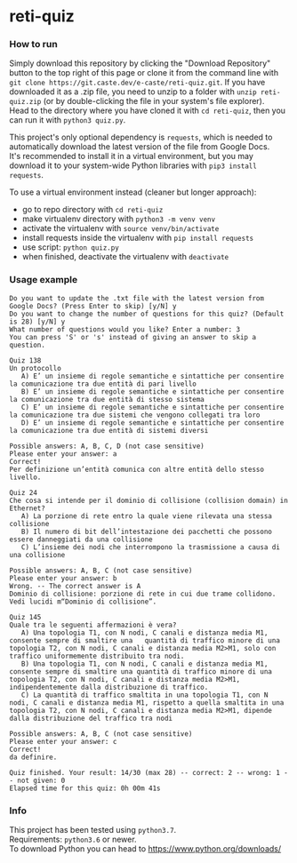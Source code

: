 # reti-quiz

### How to run

Simply download this repository by clicking the "Download Repository" button to the top right of this page or clone it from the command line with `git clone https://git.caste.dev/e-caste/reti-quiz.git`. If you have downloaded it as a .zip file, you need to unzip to a folder with `unzip reti-quiz.zip` (or by double-clicking the file in your system's file explorer).  
Head to the directory where you have cloned it with `cd reti-quiz`, then you can run it with `python3 quiz.py`.  

This project's only optional dependency is `requests`, which is needed to automatically download the latest version of the file from Google Docs.  
It's recommended to install it in a virtual environment, but you may download it to your system-wide Python libraries with `pip3 install requests`.  

To use a virtual environment instead (cleaner but longer approach):  
- go to repo directory with `cd reti-quiz`
- make virtualenv directory with `python3 -m venv venv`
- activate the virtualenv with `source venv/bin/activate`
- install requests inside the virtualenv with `pip install requests`
- use script: `python quiz.py`
- when finished, deactivate the virtualenv with `deactivate`


### Usage example

```
Do you want to update the .txt file with the latest version from Google Docs? (Press Enter to skip) [y/N] y
Do you want to change the number of questions for this quiz? (Default is 28) [y/N] y
What number of questions would you like? Enter a number: 3
You can press 'S' or 's' instead of giving an answer to skip a question.

Quiz 138
Un protocollo
   A) E’ un insieme di regole semantiche e sintattiche per consentire la comunicazione tra due entità di pari livello
   B) E’ un insieme di regole semantiche e sintattiche per consentire la comunicazione tra due entità di stesso sistema
   C) E’ un insieme di regole semantiche e sintattiche per consentire la comunicazione tra due sistemi che vengono collegati tra loro
   D) E’ un insieme di regole semantiche e sintattiche per consentire la comunicazione tra due entità di sistemi diversi

Possible answers: A, B, C, D (not case sensitive)
Please enter your answer: a
Correct!
Per definizione un’entità comunica con altre entità dello stesso livello.

Quiz 24
Che cosa si intende per il dominio di collisione (collision domain) in Ethernet?
   A) La porzione di rete entro la quale viene rilevata una stessa collisione
   B) Il numero di bit dell’intestazione dei pacchetti che possono essere danneggiati da una collisione
   C) L’insieme dei nodi che interrompono la trasmissione a causa di una collisione

Possible answers: A, B, C (not case sensitive)
Please enter your answer: b
Wrong. -- The correct answer is A
Dominio di collisione: porzione di rete in cui due trame collidono. Vedi lucidi m“Dominio di collisione”. 

Quiz 145
Quale tra le seguenti affermazioni è vera?
   A) Una topologia T1, con N nodi, C canali e distanza media M1, consente sempre di smaltire una   quantità di traffico minore di una topologia T2, con N nodi, C canali e distanza media M2>M1, solo con traffico uniformemente distribuito tra nodi.
   B) Una topologia T1, con N nodi, C canali e distanza media M1, consente sempre di smaltire una quantità di traffico minore di una topologia T2, con N nodi, C canali e distanza media M2>M1, indipendentemente dalla distribuzione di traffico.
   C) La quantità di traffico smaltita in una topologia T1, con N nodi, C canali e distanza media M1, rispetto a quella smaltita in una topologia T2, con N nodi, C canali e distanza media M2>M1, dipende dalla distribuzione del traffico tra nodi

Possible answers: A, B, C (not case sensitive)
Please enter your answer: c
Correct!
da definire.

Quiz finished. Your result: 14/30 (max 28) -- correct: 2 -- wrong: 1 -- not given: 0
Elapsed time for this quiz: 0h 00m 41s
```


### Info

This project has been tested using `python3.7`.  
Requirements: `python3.6` or newer.  
To download Python you can head to https://www.python.org/downloads/

